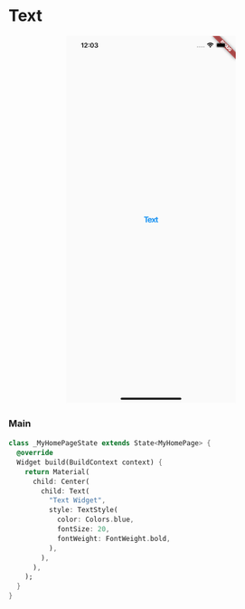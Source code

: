 # Text
<p align="center">
<img src="https://github.com/ThiagoEvoa/flutter_examples/blob/master/images/text.png" height="649" width="300">
</p>

### Main
```dart
class _MyHomePageState extends State<MyHomePage> {
  @override
  Widget build(BuildContext context) {
    return Material(
      child: Center(
        child: Text(
          "Text Widget",
          style: TextStyle(
            color: Colors.blue,
            fontSize: 20,
            fontWeight: FontWeight.bold,
          ),
        ),
      ),
    );
  }
}
```
